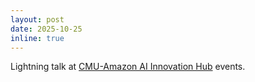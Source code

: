 ```yaml
---
layout: post
date: 2025-10-25
inline: true
---
```


Lightning talk at [CMU-Amazon AI Innovation Hub](https://www.cmu.edu/news/stories/archives/2025/october/amazon-and-carnegie-mellon-university-launch-strategic-ai-innovation-hub) events.